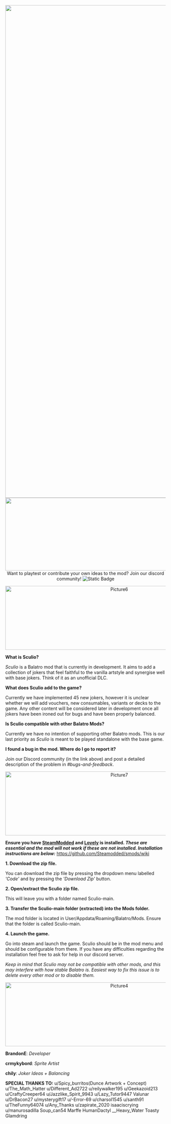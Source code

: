 <p align="center">
<img width="2524" height="1542" alt="Logo - Copy (2)" src="https://github.com/user-attachments/assets/6f4ab7b9-b270-4ccf-8890-ebcd81dedc21" />
<img width="1186.6" height="228" alt="Description" src="https://github.com/user-attachments/assets/5fc5d51d-a0a6-4e68-9e19-c5d8a65a1161" />
Want to playtest or contribute your own ideas to the mod? Join our discord community!

<img alt="Static Badge" src="https://img.shields.io/badge/Discord-black?logo=discord&link=https%3A%2F%2Fdiscord.gg%2F2FGxcGUN5D">

</p>

<p align="center">
<img width="700 " height="200" alt="Picture6" src="https://github.com/user-attachments/assets/ba1fcbe4-2274-443e-910a-48c546777136" />
</p>

**What is Sculio?**

_Sculio_ is a Balatro mod that is currently in development. It aims to add a collection of jokers that feel faithful to the vanilla artstyle and synergise well with base jokers. Think of it as an unofficial DLC. 

**What does Sculio add to the game?**

Currently we have implemented 45 new jokers, however it is unclear whether we will add vouchers, new consumables, variants or decks to the game. Any other content will be considered later in development once all jokers have been ironed out for bugs and have been properly balanced. 

**Is Sculio compatible with other Balatro Mods?**

Currently we have no intention of supporting other Balatro mods. This is our last priority as _Sculio_ is meant to be played standalone with the base game.

**I found a bug in the mod. Where do I go to report it?**

Join our Discord community (in the link above) and post a detailed description of the problem in _#bugs-and-feedback_.

<p align="center">
<img width="700" height="200" alt="Picture7" src="https://github.com/user-attachments/assets/9f00f3f0-52c8-4d54-927c-9fc1751b9283" />
</p>

**Ensure you have <ins>SteamModded</ins> and <ins>Lovely</ins> is installed. _These are essential and the mod will not work if these are not installed. Installation instructions are below:_**
https://github.com/Steamodded/smods/wiki

**1. Download the zip file.**
 
You can download the zip file by pressing the dropdown menu labelled _'Code'_ and by pressing the _'Download Zip'_ button. 

**2. Open/extract the Sculio zip file.**
 
This will leave you with a folder named Sculio-main. 

**3. Transfer the Sculio-main folder (extracted) into the Mods folder.**
 
The mod folder is located in User/Appdata/Roaming/Balatro/Mods. Ensure that the folder is called Sculio-main.

**4. Launch the game.**

Go into steam and launch the game. Sculio should be in the mod menu and should be configurable from there. If you have any difficulties regarding the installation feel free to ask for help in ⁠our discord server.

_Keep in mind that Sculio may not be compatible with other mods, and this may interfere with how stable Balatro is. Easiest way to fix this issue is to delete every other mod or to disable them._

<p align="center">
<img width="700" height="200" alt="Picture4" src="https://github.com/user-attachments/assets/849538a4-bcce-4d31-9eab-e8aab9de7f60" />
</p>

**BrandonE**: _Developer_

**crmykybord**: _Sprite Artist_

**chily**: _Joker Ideas + Balancing_

**SPECIAL THANKS TO:**
u/Spicy_burritos(Dunce Artwork + Concept) u/The_Math_Hatter u/Different_Ad2722 u/reilywalker195 u/Geekazoid213 u/CraftyCreeper64 u/Jazzlike_Spirit_9943 u/Lazy_Tutor9447 Valunar u/DrBacon27 u/mysterygift17 u/-Error-69 u/charsol1545 u/santh91 u/TheFunny64074 u/Any_Thanks u/zapirate_2020 isaaciscrying u/manurosadilla Soup_can54 Marffe HumanDactyl __Heavy_Water Toasty Glamdring
